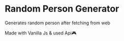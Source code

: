 # Random Person Generator

Generates random person after fetching from web 

Made with Vanilla Js & used Api🎮
